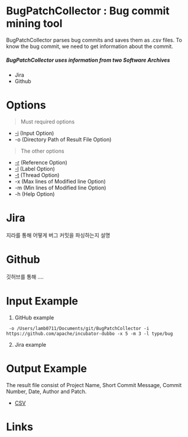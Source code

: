 # BugPatchCollector : Bug commit mining tool
BugPatchCollector parses bug commits and saves them as .csv files. To know the bug commit, we need to get information about the commit.

##### BugPatchCollector uses information from two Software Archives
* Jira
* Github


# Options
>Must required options 
* [-i](https://github.com/HGUISEL/BugPatchCollector/issues/7) (Input Option)
* -o (Directory Path of Result File Option)
>The other options
* [-r](https://github.com/HGUISEL/BugPatchCollector/issues/5) (Reference Option)
* [-l](https://github.com/HGUISEL/BugPatchCollector/issues/7) (Label Option)
* [-t](https://github.com/HGUISEL/BugPatchCollector/issues/8) (Thread Option)
* -x (Max lines of Modified line Option)
* -m (Min lines of Modified line Option)
* -h (Help Option)


# Jira
지라를 통해 어떻게 버그 커밋을 파싱하는지 설명


# Github
깃허브를 통해 ....


# Input Example
1. GitHub example
<pre><code> -o /Users/lamb0711/Documents/git/BugPatchCollector -i https://github.com/apache/incubator-dubbo -x 5 -m 3 -l type/bug </code></pre>
2. Jira example


# Output Example
The result file consist of Project Name, Short Commit Message, Commit Number, Date, Author and Patch.
* [CSV](https://github.com/HGUISEL/BugPatchCollector/issues/1)


# Links
